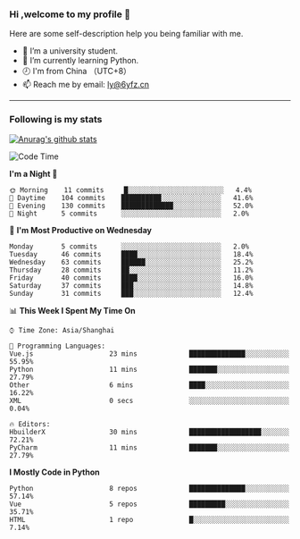 ### Hi ,welcome to my profile 👋
Here are some self-description help you being familiar with me.
<!--
**liuyunfz/liuyunfz** is a ✨ _special_ ✨ repository because its `README.md` (this file) appears on your GitHub profile.
- 👯 I’m looking to collaborate on ...
- 🤔 I’m looking for help with ...
Here are some ideas to get you started:
-->
- 🏫 I’m a university student.
- 💪 I’m currently learning Python.
- 🕗 I'm from China （UTC+8）
- 📫 Reach me by email: [ly@6yfz.cn](mailto:ly@6yfz.cn)
  
---
### Following is my stats
  
[![Anurag's github stats](https://github-readme-stats.vercel.app/api?username=liuyunfz)](https://github.com/anuraghazra/github-readme-stats)
  
<!--START_SECTION:waka-->
![Code Time](http://img.shields.io/badge/Code%20Time-234%20hrs%2038%20mins-blue)

**I'm a Night 🦉** 

```text
🌞 Morning    11 commits     █░░░░░░░░░░░░░░░░░░░░░░░░   4.4% 
🌆 Daytime    104 commits    ██████████░░░░░░░░░░░░░░░   41.6% 
🌃 Evening    130 commits    █████████████░░░░░░░░░░░░   52.0% 
🌙 Night      5 commits      ░░░░░░░░░░░░░░░░░░░░░░░░░   2.0%

```
📅 **I'm Most Productive on Wednesday** 

```text
Monday       5 commits      ░░░░░░░░░░░░░░░░░░░░░░░░░   2.0% 
Tuesday      46 commits     ████░░░░░░░░░░░░░░░░░░░░░   18.4% 
Wednesday    63 commits     ██████░░░░░░░░░░░░░░░░░░░   25.2% 
Thursday     28 commits     ██░░░░░░░░░░░░░░░░░░░░░░░   11.2% 
Friday       40 commits     ████░░░░░░░░░░░░░░░░░░░░░   16.0% 
Saturday     37 commits     ███░░░░░░░░░░░░░░░░░░░░░░   14.8% 
Sunday       31 commits     ███░░░░░░░░░░░░░░░░░░░░░░   12.4%

```


📊 **This Week I Spent My Time On** 

```text
⌚︎ Time Zone: Asia/Shanghai

💬 Programming Languages: 
Vue.js                   23 mins             ██████████████░░░░░░░░░░░   55.95% 
Python                   11 mins             ███████░░░░░░░░░░░░░░░░░░   27.79% 
Other                    6 mins              ████░░░░░░░░░░░░░░░░░░░░░   16.22% 
XML                      0 secs              ░░░░░░░░░░░░░░░░░░░░░░░░░   0.04%

🔥 Editors: 
HbuilderX                30 mins             ██████████████████░░░░░░░   72.21% 
PyCharm                  11 mins             ███████░░░░░░░░░░░░░░░░░░   27.79%

```

**I Mostly Code in Python** 

```text
Python                   8 repos             ██████████████░░░░░░░░░░░   57.14% 
Vue                      5 repos             █████████░░░░░░░░░░░░░░░░   35.71% 
HTML                     1 repo              █░░░░░░░░░░░░░░░░░░░░░░░░   7.14%

```



<!--END_SECTION:waka-->
